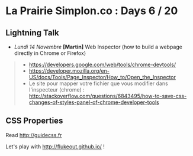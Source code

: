 # La Prairie Simplon.co : Days 6 / 20

## Lightning Talk

- _Lundi 14 Novembre_ **[Martin]** Web Inspector (how to build a webpage directly in Chrome or Firefox)
>   * https://developers.google.com/web/tools/chrome-devtools/
>   * https://developer.mozilla.org/en-US/docs/Tools/Page_Inspector/How_to/Open_the_Inspector
>   * Le site pour mapper votre fichier que vous modifier dans l'inspecteur (chrome) : http://stackoverflow.com/questions/6843495/how-to-save-css-changes-of-styles-panel-of-chrome-developer-tools

## CSS Properties

Read http://guidecss.fr

Let's play with http://flukeout.github.io/ !
